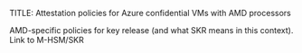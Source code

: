 TITLE: Attestation policies for Azure confidential VMs with AMD processors

AMD-specific policies for key release (and what SKR means in this context). Link to M-HSM/SKR